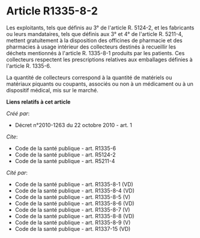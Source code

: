 # Article R1335-8-2

Les exploitants, tels que définis au 3° de l'article R. 5124-2, et les fabricants ou leurs mandataires, tels que définis aux
3° et 4° de l'article R. 5211-4, mettent gratuitement à la disposition des officines de pharmacie et des pharmacies à usage
intérieur des collecteurs destinés à recueillir les déchets mentionnés à l'article R. 1335-8-1 produits par les patients. Ces
collecteurs respectent les prescriptions relatives aux emballages définies à l'article R. 1335-6.

La quantité de collecteurs correspond à la quantité de matériels ou matériaux piquants ou coupants, associés ou non à un
médicament ou à un dispositif médical, mis sur le marché.

**Liens relatifs à cet article**

_Créé par_:

  - Décret n°2010-1263 du 22 octobre 2010 - art. 1

_Cite_:

  - Code de la santé publique - art. R1335-6
  - Code de la santé publique - art. R5124-2
  - Code de la santé publique - art. R5211-4

_Cité par_:

  - Code de la santé publique - art. R1335-8-1 (VD)
  - Code de la santé publique - art. R1335-8-4 (VD)
  - Code de la santé publique - art. R1335-8-5 (V)
  - Code de la santé publique - art. R1335-8-6 (VD)
  - Code de la santé publique - art. R1335-8-7 (V)
  - Code de la santé publique - art. R1335-8-8 (VD)
  - Code de la santé publique - art. R1335-8-9 (V)
  - Code de la santé publique - art. R1337-15 (VD)
